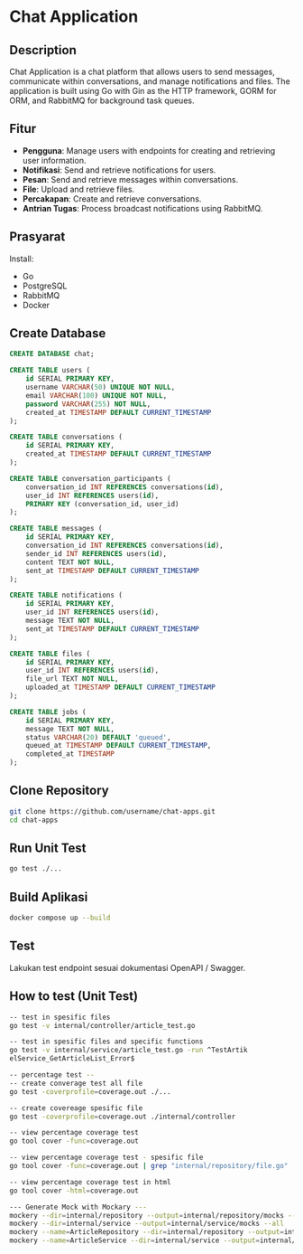 # Chat Application

## Description

Chat Application is a chat platform that allows users to send messages, communicate within conversations, and manage notifications and files. The application is built using Go with Gin as the HTTP framework, GORM for ORM, and RabbitMQ for background task queues.

## Fitur

- **Pengguna**: Manage users with endpoints for creating and retrieving user information.
- **Notifikasi**: Send and retrieve notifications for users.
- **Pesan**: Send and retrieve messages within conversations.
- **File**: Upload and retrieve files.
- **Percakapan**: Create and retrieve conversations.
- **Antrian Tugas**: Process broadcast notifications using RabbitMQ.

## Prasyarat
Install:
- Go
- PostgreSQL
- RabbitMQ
- Docker

## Create Database
```sql
CREATE DATABASE chat;

CREATE TABLE users (
    id SERIAL PRIMARY KEY,
    username VARCHAR(50) UNIQUE NOT NULL,
    email VARCHAR(100) UNIQUE NOT NULL,
    password VARCHAR(255) NOT NULL,
    created_at TIMESTAMP DEFAULT CURRENT_TIMESTAMP
);

CREATE TABLE conversations (
    id SERIAL PRIMARY KEY,
    created_at TIMESTAMP DEFAULT CURRENT_TIMESTAMP
);

CREATE TABLE conversation_participants (
    conversation_id INT REFERENCES conversations(id),
    user_id INT REFERENCES users(id),
    PRIMARY KEY (conversation_id, user_id)
);

CREATE TABLE messages (
    id SERIAL PRIMARY KEY,
    conversation_id INT REFERENCES conversations(id),
    sender_id INT REFERENCES users(id),
    content TEXT NOT NULL,
    sent_at TIMESTAMP DEFAULT CURRENT_TIMESTAMP
);

CREATE TABLE notifications (
    id SERIAL PRIMARY KEY,
    user_id INT REFERENCES users(id),
    message TEXT NOT NULL,
    sent_at TIMESTAMP DEFAULT CURRENT_TIMESTAMP
);

CREATE TABLE files (
    id SERIAL PRIMARY KEY,
    user_id INT REFERENCES users(id),
    file_url TEXT NOT NULL,
    uploaded_at TIMESTAMP DEFAULT CURRENT_TIMESTAMP
);

CREATE TABLE jobs (
    id SERIAL PRIMARY KEY,
    message TEXT NOT NULL,
    status VARCHAR(20) DEFAULT 'queued',
    queued_at TIMESTAMP DEFAULT CURRENT_TIMESTAMP,
    completed_at TIMESTAMP
);

```

## Clone Repository
```bash
git clone https://github.com/username/chat-apps.git
cd chat-apps
```
## Run Unit Test
```bash
go test ./...
```
## Build Aplikasi
```bash
docker compose up --build
```

## Test
Lakukan test endpoint sesuai dokumentasi OpenAPI / Swagger.

## How to test (Unit Test)
```bash
-- test in spesific files
go test -v internal/controller/article_test.go 

-- test in spesific files and specific functions
go test -v internal/service/article_test.go -run ^TestArtik
elService_GetArticleList_Error$

-- percentage test -- 
-- create converage test all file
go test -coverprofile=coverage.out ./...

-- create covereage spesific file
go test -coverprofile=coverage.out ./internal/controller

-- view percentage coverage test
go tool cover -func=coverage.out

-- view percentage coverage test - spesific file
go tool cover -func=coverage.out | grep "internal/repository/file.go"

-- view percentage coverage test in html
go tool cover -html=coverage.out

--- Generate Mock with Mockary ---
mockery --dir=internal/repository --output=internal/repository/mocks --all
mockery --dir=internal/service --output=internal/service/mocks --all
mockery --name=ArticleRepository --dir=internal/repository --output=internal/repository/mocks
mockery --name=ArticleService --dir=internal/service --output=internal/service/mocks

```